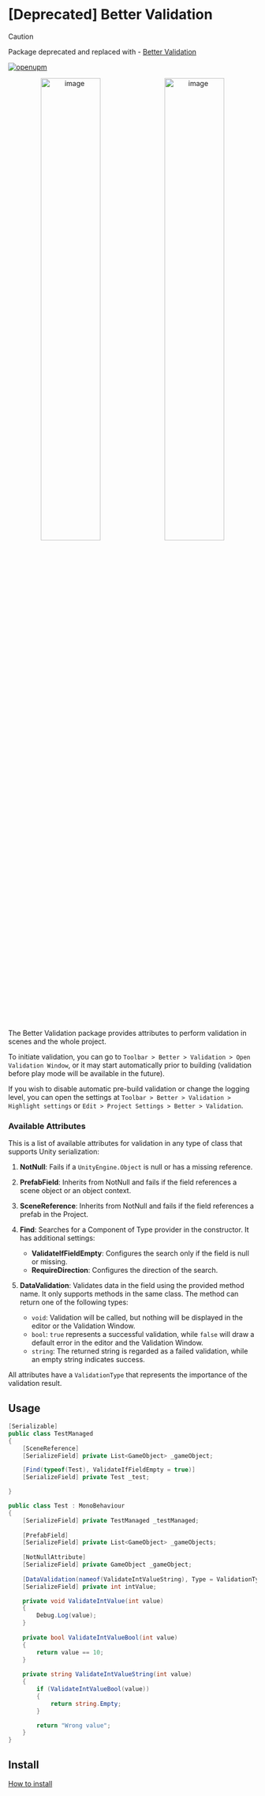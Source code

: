 # [Deprecated] Better Validation

> [!CAUTION]
> Package deprecated and replaced with - [Better Validation](https://github.com/techno-dwarf-works/better-validation)

[![openupm](https://img.shields.io/npm/v/com.uurha.bettervalidation?label=openupm&registry_uri=https://package.openupm.com)](https://openupm.com/packages/com.uurha.bettervalidation/)

<p align="center">
<img src="https://github.com/uurha/BetterValidation/assets/22265817/f0b6b50d-0d4c-4646-a37e-24ae1433f926" alt="image" style="width:49%;">
<img src="https://github.com/uurha/BetterValidation/assets/22265817/b5286158-78b2-473b-a2c9-ebcd7544c3f2" alt="image" style="width:49%;">
</p>

The Better Validation package provides attributes to perform validation in scenes and the whole project.

To initiate validation, you can go to `Toolbar > Better > Validation > Open Validation Window`, or it may start automatically prior to building (validation before play mode will be available in the future).

If you wish to disable automatic pre-build validation or change the logging level, you can open the settings at `Toolbar > Better > Validation > Highlight settings` or `Edit > Project Settings > Better > Validation`.

### Available Attributes

This is a list of available attributes for validation in any type of class that supports Unity serialization:

1. **NotNull**: Fails if a `UnityEngine.Object` is null or has a missing reference.

2. **PrefabField**: Inherits from NotNull and fails if the field references a scene object or an object context.

3. **SceneReference**: Inherits from NotNull and fails if the field references a prefab in the Project.

4. **Find**: Searches for a Component of Type provider in the constructor. It has additional settings:
   - **ValidateIfFieldEmpty**: Configures the search only if the field is null or missing.
   - **RequireDirection**: Configures the direction of the search.

5. **DataValidation**: Validates data in the field using the provided method name. It only supports methods in the same class. The method can return one of the following types:
   - `void`: Validation will be called, but nothing will be displayed in the editor or the Validation Window.
   - `bool`: `true` represents a successful validation, while `false` will draw a default error in the editor and the Validation Window.
   - `string`: The returned string is regarded as a failed validation, while an empty string indicates success.

All attributes have a `ValidationType` that represents the importance of the validation result.

## Usage

```c#
[Serializable]
public class TestManaged
{
    [SceneReference]
    [SerializeField] private List<GameObject> _gameObject;

    [Find(typeof(Test), ValidateIfFieldEmpty = true)]
    [SerializeField] private Test _test;

}

public class Test : MonoBehaviour
{
    [SerializeField] private TestManaged _testManaged;
    
    [PrefabField]
    [SerializeField] private List<GameObject> _gameObjects;
    
    [NotNullAttribute]
    [SerializeField] private GameObject _gameObject;
    
    [DataValidation(nameof(ValidateIntValueString), Type = ValidationType.Info)]
    [SerializeField] private int intValue;

    private void ValidateIntValue(int value)
    {
        Debug.Log(value);
    }
    
    private bool ValidateIntValueBool(int value)
    {
        return value == 10;
    }
    
    private string ValidateIntValueString(int value)
    {
        if (ValidateIntValueBool(value))
        {
            return string.Empty;
        }

        return "Wrong value";
    }
}
```


## Install
[How to install](https://github.com/uurha/BetterPluginCollection/wiki/How-to-install)
